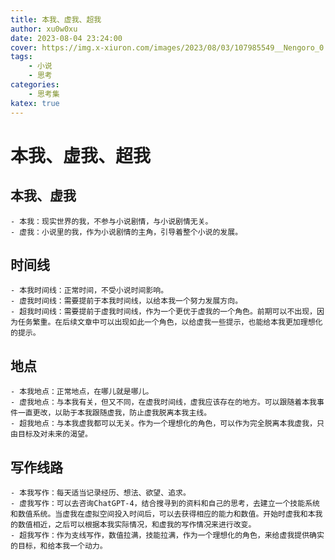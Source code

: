 ```yaml
---
title: 本我、虚我、超我
author: xu0w0xu
date: 2023-08-04 23:24:00
cover: https://img.x-xiuron.com/images/2023/08/03/107985549__Nengoro_0.webp
tags:
    - 小说
    - 思考
categories: 
    - 思考集
katex: true
---
```


# 本我、虚我、超我

## 本我、虚我
    - 本我：现实世界的我，不参与小说剧情，与小说剧情无关。
    - 虚我：小说里的我，作为小说剧情的主角，引导着整个小说的发展。
## 时间线
    - 本我时间线：正常时间，不受小说时间影响。
    - 虚我时间线：需要提前于本我时间线，以给本我一个努力发展方向。
    - 超我时间线：需要提前于虚我时间线，作为一个更优于虚我的一个角色。前期可以不出现，因为任务繁重。在后续文章中可以出现如此一个角色，以给虚我一些提示，也能给本我更加理想化的提示。
## 地点
    - 本我地点：正常地点，在哪儿就是哪儿。
    - 虚我地点：与本我有关，但又不同，在虚我时间线，虚我应该存在的地方。可以跟随着本我事件一直更改，以助于本我跟随虚我，防止虚我脱离本我主线。
    - 超我地点：与本我虚我都可以无关。作为一个理想化的角色，可以作为完全脱离本我虚我，只由目标及对未来的渴望。
## 写作线路
    - 本我写作：每天适当记录经历、想法、欲望、追求。
    - 虚我写作：可以去咨询ChatGPT-4，结合搜寻到的资料和自己的思考，去建立一个技能系统和数值系统。当虚我在虚拟空间投入时间后，可以去获得相应的能力和数值。开始时虚我和本我的数值相近，之后可以根据本我实际情况，和虚我的写作情况来进行改变。
    - 超我写作：作为支线写作，数值拉满，技能拉满，作为一个理想化的角色，来给虚我提供确实的目标，和给本我一个动力。

